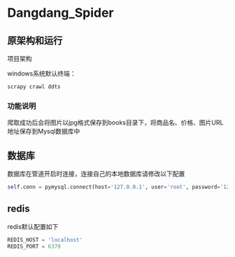 # Dangdang_Spider

## 原架构和运行
项目架构

windows系统默认终端：

```powershell
scrapy crawl ddts
```

### 功能说明

爬取成功后会将图片以jpg格式保存到books目录下，将商品名、价格、图片URL地址保存到Mysql数据库中


## 数据库
数据库在管道开启时连接，连接自己的本地数据库请修改以下配置

```python
self.conn = pymysql.connect(host='127.0.0.1', user='root', password='123456', db='ddts')
```

## redis
redis默认配置如下

```python
REDIS_HOST = 'localhost'
REDIS_PORT = 6379
```

